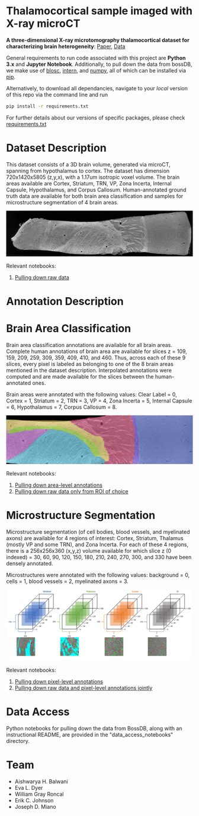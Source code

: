 # Thalamocortical sample imaged with X-ray microCT
__A three-dimensional X-ray microtomography thalamocortical dataset for characterizing brain heterogeneity__: [Paper](http://bossdb.org/project/prasad2020), [Data](http://bossdb.org/project/prasad2020)

General requirements to run code associated with this project are <b>Python 3.x</b> and <b>Jupyter Notebook</b>. Additionally, to pull down the data from bossDB, we make use of [blosc](https://pypi.org/project/blosc/), [intern](https://pypi.org/project/intern/), and [numpy](https://pypi.org/project/numpy/), all of which can be installed via [pip](https://docs.python.org/3/installing/index.html).

Alternatively, to download all dependancies, navigate to your _local_ version of this repo via the command line and run
```bash
pip install -r requirements.txt
```
For further details about our versions of specific packages, please check [requirements.txt](https://github.com/nerdslab/xray-thc/blob/master/data_access_notebooks/requirements.txt)

# Dataset Description
This dataset consists of a 3D brain volume, generated via microCT, spanning from hypothalamus to cortex. The dataset has dimension 720x1420x5805 (z,y,x), with a 1.17um isotropic voxel volume. The brain areas available are Cortex, Striatum, TRN, VP, Zona Incerta, Internal Capsule, Hypothalamus, and Corpus Callosum. Human-annotated ground truth data are available for both brain area classification and samples for microstructure segmentation of 4 brain areas.

<!---
![Raw Image Example Slice (z = 309)](https://github.com/nerdslab/xray-thc-data/blob/master/images/309_Raw-Data.png)
--->

<img src="./images/309_Raw-Data-compressed.png">

Relevant notebooks:
1. [Pulling down raw data](https://github.com/nerdslab/xray-thc-data/blob/master/data_access_notebooks/raw_data_access.ipynb)

# Annotation Description
# Brain Area Classification
Brain area classification annotations are available for all brain areas. Complete human annotations of brain area are available for slices z = 109, 159, 209, 259, 309, 359, 409, 410, and 460. Thus, across each of these 9 slices, every pixel is labeled as belonging to one of the 8 brain areas mentioned in the dataset description. Interpolated annotations were computed and are made available for the slices between the human-annotated ones.

Brain areas were annotated with the following values: Clear Label = 0, Cortex = 1, Striatum = 2, TRN = 3, VP = 4, Zona Incerta = 5, Internal Capsule = 6, Hypothalamus = 7, Corpus Callosum = 8.

<!---
![Brain Area Annotation Sample](https://github.com/nerdslab/xray-thc-data/blob/master/images/Brain-Area-Annos.PNG)
--->

<img src="./images/Brain-Area-Annos-compressed.png">

Relevant notebooks:
1. [Pulling down area-level annotations](https://github.com/nerdslab/xray-thc-data/blob/master/data_access_notebooks/roi_access.ipynb)
2. [Pulling down raw data only from ROI of choice](https://github.com/nerdslab/xray-thc-data/blob/master/data_access_notebooks/mask_roi_example.ipynb)

# Microstructure Segmentation
Microstructure segmentation (of cell bodies, blood vessels, and myelinated axons) are available for 4 regions of interest: Cortex, Striatum, Thalamus (mostly VP and some TRN), and Zona Incerta. For each of these 4 regions, there is a 256x256x360 (x,y,z) volume available for which slice z (0 indexed) = 30, 60, 90, 120, 150, 180, 210, 240, 270, 300, and 330 have been densely annotated.

Microstructures were annotated with the following values: background = 0, cells = 1, blood vessels = 2, myelinated axons = 3.

<!---
![Microstructure Annotation Regions](https://github.com/nerdslab/xray-thc-data/blob/master/images/Microstructure-Annos.png)
--->

<img src="./images/Microstructure-Annos.png">

Relevant notebooks:
1. [Pulling down pixel-level annotations](https://github.com/nerdslab/xray-thc-data/blob/master/data_access_notebooks/annotation_access.ipynb)
2. [Pulling down raw data and pixel-level annotations jointly](https://github.com/nerdslab/xray-thc-data/blob/master/data_access_notebooks/training_data_access.ipynb)

# Data Access
Python notebooks for pulling down the data from BossDB, along with an instructional README, are provided in the "data_access_notebooks" directory.

# Team
- Aishwarya H. Balwani
- Eva L. Dyer
- William Gray Roncal
- Erik C. Johnson
- Joseph D. Miano
